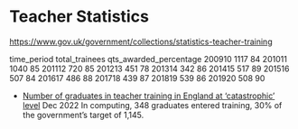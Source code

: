 Teacher Statistics
==================

https://www.gov.uk/government/collections/statistics-teacher-training

time_period	total_trainees	qts_awarded_percentage
200910	1117	84
201011	1040	85
201112	720	85
201213	451	78
201314	342	86
201415	517	89
201516	507	84
201617	486	88
201718	439	87
201819	539	86
201920	508	90


* [Number of graduates in teacher training in England at ‘catastrophic’ level](https://www.theguardian.com/education/2022/dec/01/number-graduates-teacher-training-england-catastrophic-level) Dec 2022
    In computing, 348 graduates entered training, 30% of the government’s target of 1,145.